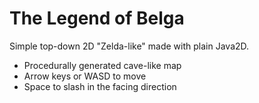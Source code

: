 # The Legend of Belga

Simple top-down 2D "Zelda-like" made with plain Java2D.

- Procedurally generated cave-like map
- Arrow keys or WASD to move
- Space to slash in the facing direction
